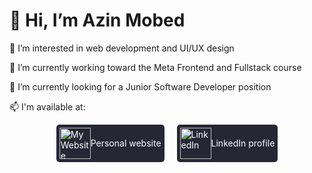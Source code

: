 <!--
**azinmbd/azinmbd** is a ✨ _special_ ✨ repository because its `README.md` (this file) appears on your GitHub profile.

Here are some ideas to get you started:

- 🔭 I’m currently working on ...
- 🌱 I’m currently learning ...
- 👯 I’m looking to collaborate on ...
- 🤔 I’m looking for help with ...
- 💬 Ask me about ...
- 📫 How to reach me: ...
- 😄 Pronouns: ...
- ⚡ Fun fact: ...
-->
# 👋 Hi, I’m Azin Mobed

👀 I’m interested in web development and UI/UX design

🌱 I’m currently working toward the Meta Frontend and Fullstack course

🔭 I’m currently looking for a Junior Software Developer position

📫 I'm available at:

<div style="display: flex; justify-content: center; gap: 20px;">
    <a href="https://azinmobed.com" style="text-decoration: none; color: white; justify-content: center; align-items: center; display: flex; background-color: #252735; width: fit-content; padding: 5px; border-radius: 5px;">
        <img src="https://i.imgur.com/VES5XyE.png" alt="My Website" width="50" height="50">
        Personal website
    </a>
    <a href="https://www.linkedin.com/in/azin-mobedmehdiabadi/" style="text-decoration: none; color: white; justify-content: center; align-items: center; display: flex; background-color: #252735; width: fit-content; padding: 5px; border-radius: 5px;">
        <img src="https://i.imgur.com/W8Trfeb.png" alt="LinkedIn" width="50" height="50">
        LinkedIn profile
    </a>
</div>





